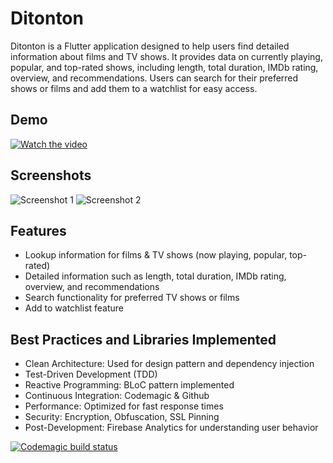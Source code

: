# Ditonton

Ditonton is a Flutter application designed to help users find detailed
information about films and TV shows. It provides data on currently playing,
popular, and top-rated shows, including length, total duration, IMDb rating,
overview, and recommendations. Users can search for their preferred shows or
films and add them to a watchlist for easy access.

## Demo

[![Watch the video](https://img.youtube.com/vi/VIDEO_ID/0.jpg)](https://www.youtube.com/watch?v=VIDEO_ID)

## Screenshots

<!-- Add your screenshots here -->

![Screenshot 1](url-to-screenshot-1.png)
![Screenshot 2](url-to-screenshot-2.png)

## Features

- Lookup information for films & TV shows (now playing, popular, top-rated)
- Detailed information such as length, total duration, IMDb rating, overview,
  and recommendations
- Search functionality for preferred TV shows or films
- Add to watchlist feature

## Best Practices and Libraries Implemented

- Clean Architecture: Used for design pattern and dependency injection
- Test-Driven Development (TDD)
- Reactive Programming: BLoC pattern implemented
- Continuous Integration: Codemagic & Github
- Performance: Optimized for fast response times
- Security: Encryption, Obfuscation, SSL Pinning
- Post-Development: Firebase Analytics for understanding user behavior

[![Codemagic build status](https://api.codemagic.io/apps/6183f656f780e440d63fc82d/6183f656f780e440d63fc82c/status_badge.svg)](https://codemagic.io/apps/6183f656f780e440d63fc82d/6183f656f780e440d63fc82c/latest_build)

